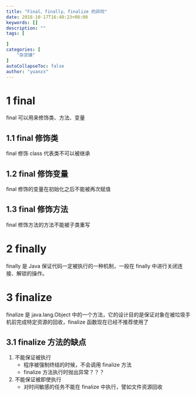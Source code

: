 ```yaml
---
title: "Final、finally、finalize 的异同"
date: 2018-10-17T16:40:23+08:00
keywords: []
description: ""
tags: [

]
categories: [
    "杂货铺"
]
autoCollapseToc: false
author: "yuanzx"
---
```


# 1 final 

final 可以用来修饰类、方法、变量

## 1.1 final 修饰类

final 修饰 class 代表类不可以被继承

## 1.2 final 修饰变量

final 修饰的变量在初始化之后不能被再次赋值

## 1.3 final 修饰方法

final 修饰方法的方法不能被子类重写

# 2 finally

finally 是 Java 保证代码一定被执行的一种机制，一般在 finally 中进行关闭连接、解锁的操作。

# 3 finalize 

finalize 是 java.lang.Object 中的一个方法，它的设计目的是保证对象在被垃圾手机前完成特定资源的回收，finalize 函数现在已经不推荐使用了

## 3.1 finalize 方法的缺点

1. 不能保证被执行
    - 程序被强制终结的时候，不会调用 finalize 方法
    - finalize 方法执行时抛出异常？？？
2. 不能保证被即使执行
    - 对时间敏感的任务不能在 finalize 中执行，譬如文件资源回收